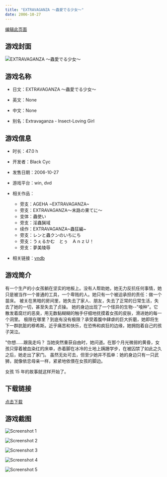 ```yaml
---
title: "EXTRAVAGANZA ～蟲愛でる少女～"
date: 2006-10-27
---
```

[编辑此页面](https://github.com/ACG-3/ADV3-source/blob/main/source/_posts/games/EXTRAVAGANZA%20%EF%BD%9E%E8%9F%B2%E6%84%9B%E3%81%A7%E3%82%8B%E5%B0%91%E5%A5%B3%EF%BD%9E.md)

## 游戏封面

![EXTRAVAGANZA ～蟲愛でる少女～](https%3A//pan.timero.xyz/onedrive/img_lib_001/EXTRAVAGANZA%20%EF%BD%9E%E8%9F%B2%E6%84%9B%E3%81%A7%E3%82%8B%E5%B0%91%E5%A5%B3%EF%BD%9E_cover.avif)


## 游戏名称

- 日文：EXTRAVAGANZA ～蟲愛でる少女～
- 英文：None
- 中文：None

- 别名：Extravaganza - Insect-Loving Girl


## 游戏信息

- 时长：47.0 h
- 开发者：Black Cyc
- 发售日期：2006-10-27
- 游戏平台：win, dvd
- 相关作品：
   - 旁支：AGEHA ~EXTRAVAGANZA~
   - 旁支：EXTRAVAGANZA～末路の果てに～
   - 变体：蟲使い
   - 旁支：淫蟲猟域
   - 续作：EXTRAVAGANZA~蟲狂編~
   - 旁支：レンと蟲クンのいちにち
   - 旁支：うぇるかむ　とぅ　ＡｎｚＵ！
   - 旁支：夢美陵辱

- 相关链接：[vndb](https://vndb.org/v324)


## 游戏简介

有一个生产的小女孩躺在坚实的地板上。没有人帮助她，她无力反抗任何事情，她只是被当作一个普通的工具，一个卑贱的人。她只有一个被迫承担的责任：做一个苗床。
被关在黑暗的房间里，她失去了家人、朋友，失去了正常的日常生活，失去了她的一切，甚至失去了贞操。
她的身边出现了一个怪异的生物--"喰种"。它散发着腐烂的恶臭，用无数黏糊糊的触手仔细地抚摸着女孩的皮肤，滑进她的每一个洞里。
极限在哪里？到底有没有极限？承受着腹中肆虐的巨大折磨，她即将生下一群肮脏的穆希斯。近乎痛苦和快乐，在恐怖和疯狂的边缘，她拥抱着自己的孩子哭泣。

"你想......跟我走吗？
当她突然重获自由时，她问道。在那个月光微弱的黄昏，女孩只穿着被血染红的床单，赤着脚在冰冷的土地上蹒跚学步，在被囚禁了如此之久之后，她走出了家门。
虽然无处可去，但至少她并不孤单：她的身边只有一只武狮，就像依恋母亲一样，紧紧地依偎在女孩的脚边。

女孩 15 年的故事就这样开始了。


## 下载链接

[点击下载](https://pan.timero.xyz/onedrive/adv_lib_001/EXTRAVAGANZA%20%EF%BD%9E%E8%9F%B2%E6%84%9B%E3%81%A7%E3%82%8B%E5%B0%91%E5%A5%B3%EF%BD%9E)


## 游戏截图


![Screenshot 1](https%3A//pan.timero.xyz/onedrive/img_lib_001/EXTRAVAGANZA%20%EF%BD%9E%E8%9F%B2%E6%84%9B%E3%81%A7%E3%82%8B%E5%B0%91%E5%A5%B3%EF%BD%9E_Screenshot_1.avif)

![Screenshot 2](https%3A//pan.timero.xyz/onedrive/img_lib_001/EXTRAVAGANZA%20%EF%BD%9E%E8%9F%B2%E6%84%9B%E3%81%A7%E3%82%8B%E5%B0%91%E5%A5%B3%EF%BD%9E_Screenshot_2.avif)

![Screenshot 3](https%3A//pan.timero.xyz/onedrive/img_lib_001/EXTRAVAGANZA%20%EF%BD%9E%E8%9F%B2%E6%84%9B%E3%81%A7%E3%82%8B%E5%B0%91%E5%A5%B3%EF%BD%9E_Screenshot_3.avif)

![Screenshot 4](https%3A//pan.timero.xyz/onedrive/img_lib_001/EXTRAVAGANZA%20%EF%BD%9E%E8%9F%B2%E6%84%9B%E3%81%A7%E3%82%8B%E5%B0%91%E5%A5%B3%EF%BD%9E_Screenshot_4.avif)

![Screenshot 5](https%3A//pan.timero.xyz/onedrive/img_lib_001/EXTRAVAGANZA%20%EF%BD%9E%E8%9F%B2%E6%84%9B%E3%81%A7%E3%82%8B%E5%B0%91%E5%A5%B3%EF%BD%9E_Screenshot_5.avif)

